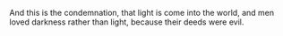 And this is the condemnation, that light is come into the world, and men loved darkness rather than light, because their deeds were evil.
